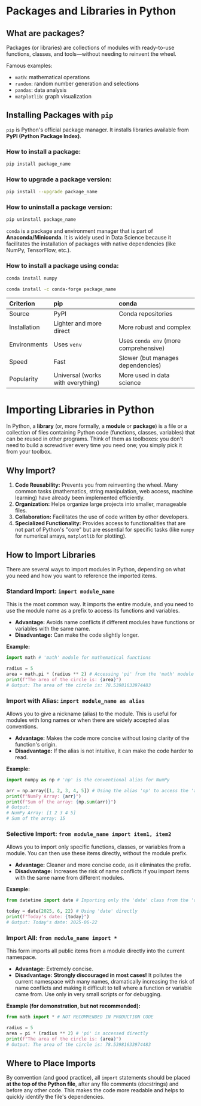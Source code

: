 # Packages and Libraries in Python

## What are packages?

Packages (or libraries) are collections of modules with ready-to-use functions, classes, and tools—without needing to reinvent the wheel.

Famous examples:

  * `math`: mathematical operations
  * `random`: random number generation and selections
  * `pandas`: data analysis
  * `matplotlib`: graph visualization

## Installing Packages with `pip`

`pip` is Python's official package manager. It installs libraries available from **PyPI (Python Package Index)**.

### How to install a package:

```bash
pip install package_name
```

### How to upgrade a package version:

```bash
pip install --upgrade package_name
```

### How to uninstall a package version:

```bash
pip uninstall package_name
```

`conda` is a package and environment manager that is part of **Anaconda/Miniconda**. It is widely used in Data Science because it facilitates the installation of packages with native dependencies (like NumPy, TensorFlow, etc.).

### How to install a package using conda:

```bash
conda install numpy
```

```bash
conda install -c conda-forge package_name
```

| Criterion    | pip                           | conda                                  |
| :----------- | :---------------------------- | :------------------------------------- |
| Source       | PyPI                          | Conda repositories                     |
| Installation | Lighter and more direct       | More robust and complex                |
| Environments | Uses `venv`                   | Uses `conda env` (more comprehensive)  |
| Speed        | Fast                          | Slower (but manages dependencies)      |
| Popularity   | Universal (works with everything) | More used in data science              |

# Importing Libraries in Python

In Python, a **library** (or, more formally, a **module** or **package**) is a file or a collection of files containing Python code (functions, classes, variables) that can be reused in other programs. Think of them as toolboxes: you don't need to build a screwdriver every time you need one; you simply pick it from your toolbox.

## Why Import?

1.  **Code Reusability:** Prevents you from reinventing the wheel. Many common tasks (mathematics, string manipulation, web access, machine learning) have already been implemented efficiently.
2.  **Organization:** Helps organize large projects into smaller, manageable files.
3.  **Collaboration:** Facilitates the use of code written by other developers.
4.  **Specialized Functionality:** Provides access to functionalities that are not part of Python's "core" but are essential for specific tasks (like `numpy` for numerical arrays, `matplotlib` for plotting).

## How to Import Libraries

There are several ways to import modules in Python, depending on what you need and how you want to reference the imported items.

### Standard Import: `import module_name`

This is the most common way. It imports the entire module, and you need to use the module name as a prefix to access its functions and variables.

  * **Advantage:** Avoids name conflicts if different modules have functions or variables with the same name.
  * **Disadvantage:** Can make the code slightly longer.

**Example:**

```python
import math # 'math' module for mathematical functions

radius = 5
area = math.pi * (radius ** 2) # Accessing 'pi' from the 'math' module
print(f"The area of the circle is: {area}")
# Output: The area of the circle is: 78.53981633974483
```

### Import with Alias: `import module_name as alias`

Allows you to give a nickname (alias) to the module. This is useful for modules with long names or when there are widely accepted alias conventions.

  * **Advantage:** Makes the code more concise without losing clarity of the function's origin.
  * **Disadvantage:** If the alias is not intuitive, it can make the code harder to read.

**Example:**

```python
import numpy as np # 'np' is the conventional alias for NumPy

arr = np.array([1, 2, 3, 4, 5]) # Using the alias 'np' to access the 'array' function
print(f"NumPy Array: {arr}")
print(f"Sum of the array: {np.sum(arr)}")
# Output:
# NumPy Array: [1 2 3 4 5]
# Sum of the array: 15
```

### Selective Import: `from module_name import item1, item2`

Allows you to import only specific functions, classes, or variables from a module. You can then use these items directly, without the module prefix.

  * **Advantage:** Cleaner and more concise code, as it eliminates the prefix.
  * **Disadvantage:** Increases the risk of name conflicts if you import items with the same name from different modules.

**Example:**

```python
from datetime import date # Importing only the 'date' class from the 'datetime' module

today = date(2025, 6, 22) # Using 'date' directly
print(f"Today's date: {today}")
# Output: Today's date: 2025-06-22
```

### Import All: `from module_name import *`

This form imports all public items from a module directly into the current namespace.

  * **Advantage:** Extremely concise.
  * **Disadvantage:** **Strongly discouraged in most cases\!** It pollutes the current namespace with many names, dramatically increasing the risk of name conflicts and making it difficult to tell where a function or variable came from. Use only in very small scripts or for debugging.

**Example (for demonstration, but not recommended):**

```python
from math import * # NOT RECOMMENDED IN PRODUCTION CODE

radius = 5
area = pi * (radius ** 2) # 'pi' is accessed directly
print(f"The area of the circle is: {area}")
# Output: The area of the circle is: 78.53981633974483
```

## Where to Place Imports

By convention (and good practice), all `import` statements should be placed **at the top of the Python file**, after any file comments (docstrings) and before any other code. This makes the code more readable and helps to quickly identify the file's dependencies.